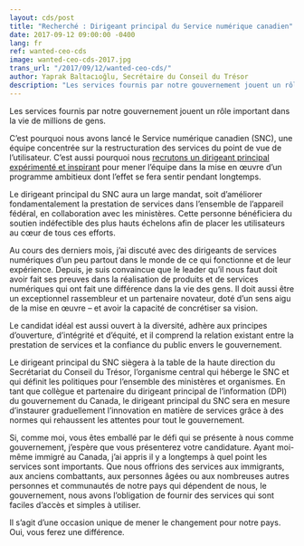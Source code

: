```yaml
---
layout: cds/post
title: "Recherché : Dirigeant principal du Service numérique canadien"
date: 2017-09-12 09:00:00 -0400
lang: fr
ref: wanted-ceo-cds
image: wanted-ceo-cds-2017.jpg
trans_url: "/2017/09/12/wanted-ceo-cds/"
author: Yaprak Baltacıoğlu, Secrétaire du Conseil du Trésor
description: "Les services fournis par notre gouvernement jouent un rôle important dans la vie de millions de gens. C’est pourquoi nous avons lancé le Service numérique canadien (SNC), une équipe concentrée sur la restructuration des services du point de vue de l’utilisateur. C’est aussi pourquoi nous recrutons un dirigeant principal expérimenté et inspirant pour mener l’équipe dans la mise en œuvre d’un programme ambitieux dont l’effet se fera sentir pendant longtemps."
---
```

 Les services fournis par notre gouvernement jouent un rôle important dans la vie de millions de gens. 

C’est pourquoi nous avons lancé le Service numérique canadien (SNC), une équipe concentrée sur la restructuration des services du point de vue de l’utilisateur. C’est aussi pourquoi nous [recrutons un dirigeant principal expérimenté et inspirant](/talent/dirigeant-principal) pour mener l’équipe dans la mise en œuvre d’un programme ambitieux dont l’effet se fera sentir pendant longtemps. 

Le dirigeant principal du SNC aura un large mandat, soit d’améliorer fondamentalement la prestation de services dans l’ensemble de l’appareil fédéral, en collaboration avec les ministères. Cette personne bénéficiera du soutien indéfectible des plus hauts échelons afin de placer les utilisateurs au cœur de tous ces efforts. 

Au cours des derniers mois, j’ai discuté avec des dirigeants de services numériques d’un peu partout dans le monde de ce qui fonctionne et de leur expérience. Depuis, je suis convaincue que le leader qu’il nous faut doit avoir fait ses preuves dans la réalisation de produits et de services numériques qui ont fait une différence dans la vie des gens. Il doit aussi être un exceptionnel rassembleur et un partenaire novateur, doté d’un sens aigu de la mise en œuvre – et avoir la capacité de concrétiser sa vision. 

Le candidat idéal est aussi ouvert à la diversité, adhère aux principes d’ouverture, d’intégrité et d’équité, et il comprend la relation existant entre la prestation de services et la confiance du public envers le gouvernement. 

Le dirigeant principal du SNC siègera à la table de la haute direction du Secrétariat du Conseil du Trésor, l’organisme central qui héberge le SNC et qui définit les politiques pour l’ensemble des ministères et organismes. En tant que collègue et partenaire du dirigeant principal de l’information (DPI) du gouvernement du Canada, le dirigeant principal du SNC sera en mesure d’instaurer graduellement l’innovation en matière de services grâce à des normes qui rehaussent les attentes pour tout le gouvernement.

Si, comme moi, vous êtes emballé par le défi qui se présente à nous comme gouvernement, j’espère que vous présenterez votre candidature. Ayant moi-même immigré au Canada, j’ai appris il y a longtemps à quel point les services sont importants. Que nous offrions des services aux immigrants, aux anciens combattants, aux personnes âgées ou aux nombreuses autres personnes et communautés de notre pays qui dépendent de nous, le gouvernement, nous avons l’obligation de fournir des services qui sont faciles d’accès et simples à utiliser. 
  
Il s’agit d’une occasion unique de mener le changement pour notre pays. Oui, vous ferez une différence. 